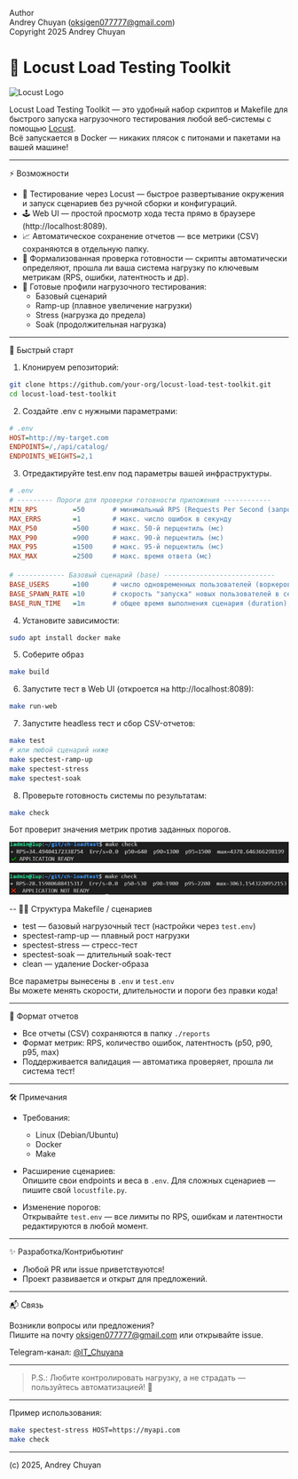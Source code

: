 Author  
Andrey Chuyan (oksigen077777@gmail.com)  
Copyright 2025 Andrey Chuyan  

# 🚦 Locust Load Testing Toolkit

![Locust Logo](https://locust.io/static/img/favicon.ico)

Locust Load Testing Toolkit — это удобный набор скриптов и Makefile для быстрого запуска нагрузочного тестирования любой веб-системы с помощью [Locust](https://locust.io/).  
Всё запускается в Docker — никаких плясок с питонами и пакетами на вашей машине!

---
⚡ Возможности

- 🐍 Тестирование через Locust — быстрое развертывание окружения и запуск сценариев без ручной сборки и конфигураций.
- 🕹️ Web UI — простой просмотр хода теста прямо в браузере (http://localhost:8089).
- 📈 Автоматическое сохранение отчетов — все метрики (CSV) сохраняются в отдельную папку.
- 🔬 Формализованная проверка готовности — скрипты автоматически определяют, прошла ли ваша система нагрузку по ключевым метрикам (RPS, ошибки, латентность и др).
- 🔄 Готовые профили нагрузочного тестирования:
  - Базовый сценарий
  - Ramp-up (плавное увеличение нагрузки)
  - Stress (нагрузка до предела)
  - Soak (продолжительная нагрузка)


---
🚀 Быстрый старт

1. Клонируем репозиторий:

```bash
git clone https://github.com/your-org/locust-load-test-toolkit.git
cd locust-load-test-toolkit
```

2. Создайте .env с нужными параметрами:

```ini
# .env
HOST=http://my-target.com
ENDPOINTS=/,/api/catalog/
ENDPOINTS_WEIGHTS=2,1
```

3. Отредактируйте test.env под параметры вашей инфраструктуры.

```ini
# .env
# --------- Пороги для проверки готовности приложения ------------
MIN_RPS         =50       # минимальный RPS (Requests Per Second (запросов в секунду))
MAX_ERRS        =1        # макс. число ошибок в секунду
MAX_P50         =500      # макс. 50-й перцентиль (мс)
MAX_P90         =900      # макс. 90-й перцентиль (мс)
MAX_P95         =1500     # макс. 95-й перцентиль (мс)
MAX_MAX         =2500     # макс. время ответа (мс)

# ------------ Базовый сценарий (base) ----------------------------
BASE_USERS      =100      # число одновременных пользователей (воркеров) в сценарии base
BASE_SPAWN_RATE =10       # скорость "запуска" новых пользователей в секунду (spawn rate), сценарий base
BASE_RUN_TIME   =1m       # общее время выполнения сценария (duration), формат: Xm/Xs
```

4. Установите зависимости:

```bash
sudo apt install docker make
```

5. Соберите образ

```bash
make build
```

6. Запустите тест в Web UI (откроется на http://localhost:8089):

```bash
make run-web
```

7. Запустите headless тест и сбор CSV-отчетов:

```bash
make test
# или любой сценарий ниже
make spectest-ramp-up
make spectest-stress
make spectest-soak
```

8. Проверьте готовность системы по результатам:

```bash
make check
```

Бот проверит значения метрик против заданных порогов.

![Успех](image-1.png)

![Неудача](image.png)

--
👨‍💻 Структура Makefile / сценариев

- test — базовый нагрузочный тест (настройки через `test.env`)
- spectest-ramp-up — плавный рост нагрузки
- spectest-stress — стресс-тест
- spectest-soak — длительный soak-тест
- clean — удаление Docker-образа

Все параметры вынесены в `.env` и `test.env`  
Вы можете менять скорости, длительности и пороги без правки кода!

---
📝 Формат отчетов

- Все отчеты (CSV) сохраняются в папку `./reports`
- Формат метрик: RPS, количество ошибок, латентность (p50, p90, p95, max)
- Поддерживается валидация — автоматика проверяет, прошла ли система тест!

---
🛠️ Примечания

- Требования:  
  - Linux (Debian/Ubuntu)
  - Docker
  - Make

- Расширение сценариев:  
  Опишите свои endpoints и веса в `.env`. Для сложных сценариев — пишите свой `locustfile.py`.

- Изменение порогов:  
  Открывайте `test.env` — все лимиты по RPS, ошибкам и латентности редактируются в любой момент.

---
✨ Разработка/Контрибьютинг

- Любой PR или issue приветствуются!
- Проект развивается и открыт для предложений.

---
📬 Связь

Возникли вопросы или предложения?  
Пишите на почту oksigen077777@gmail.com или открывайте issue.

Telegram-канал: [@IT_Chuyana](https://t.me/IT_Chuyana)

---

> P.S.: Любите контролировать нагрузку, а не страдать — пользуйтесь автоматизацией! 🚀

---

Пример использования:

```bash
make spectest-stress HOST=https://myapi.com
make check
```


---

(c) 2025, Andrey Chuyan












